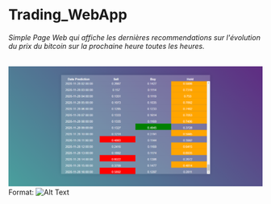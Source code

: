 # Trading_WebApp

###### Simple Page Web qui affiche les dernières recommendations sur l'évolution du prix du bitcoin sur la prochaine heure toutes les heures. 

![GitHub Logo](/images/webApp.png)
Format: ![Alt Text](url)